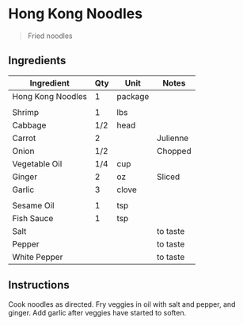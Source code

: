 # Hong Kong Noodles

> Fried noodles

## Ingredients

| Ingredient          | Qty    | Unit  | Notes                                                                                 |
|---------------------|--------|-------|---------------------------------------------------------------------------------------|
| Hong Kong Noodles        | 1       | package      |      |
||||
| Shrimp              | 1      | lbs   |        |
| Cabbage             | 1/2    | head  |        |
| Carrot              | 2      |       | Julienne        |
| Onion              | 1/2      |       | Chopped        |
| Vegetable Oil       | 1/4    | cup   |                      |
| Ginger              | 2      | oz    | Sliced        |
| Garlic              | 3     | clove |      |
||||
| Sesame Oil             | 1     | tsp |      |
| Fish Sauce              | 1     | tsp |     |
| Salt                |        |       | to taste       |
| Pepper              |        |       | to taste    |
| White Pepper        |        |       | to taste    |
## Instructions

Cook noodles as directed. Fry veggies in oil with salt and pepper, and ginger. Add garlic after veggies have started to soften.